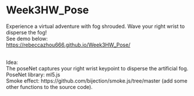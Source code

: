 # Week3HW_Pose

Experience a virtual adventure with fog shrouded. Wave your right wrist to disperse the fog!
<br>See demo below:<br>
https://rebeccazhou666.github.io/Week3HW_Pose/

<br>
Idea: 
<br>The poseNet captures your right wrist keypoint to disperse the artificial fog.
<br>PoseNet library: ml5.js
<br>Smoke effect: https://github.com/bijection/smoke.js/tree/master (add some other functions to the source code).
